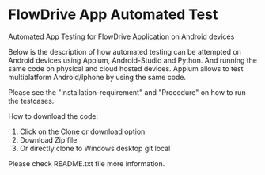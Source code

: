 # FlowDrive App Automated Test


Automated App Testing for FlowDrive Application on Android devices

Below is the description of how automated testing can be attempted on Android devices using Appium, Android-Studio and Python.
And running the same code on physical and cloud hosted devices. 
Appium allows to test multiplatform Android/Iphone by using the same code.

Please see the "Installation-requirement" and "Procedure" on how to run the testcases.

How to download the code:

1. Click on the Clone or download option
2. Download Zip file
3. Or directly clone to Windows desktop git local



Please check README.txt file more information.